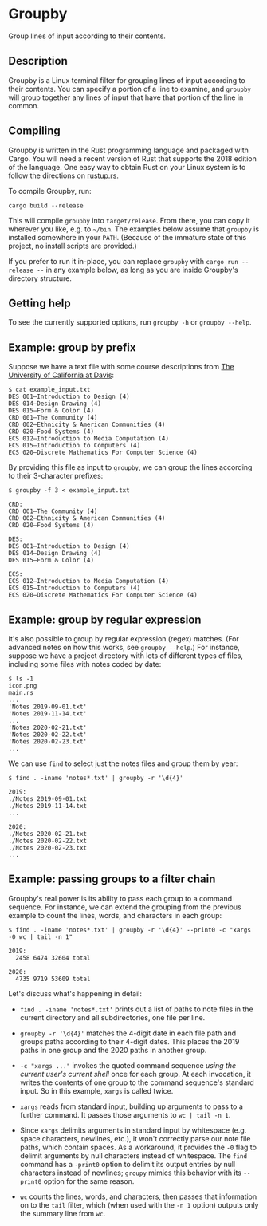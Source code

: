 # Groupby

Group lines of input according to their contents.

## Description

Groupby is a Linux terminal filter for grouping lines of input according to their contents. You can specify a portion of a line to examine, and `groupby` will group together any lines of input that have that portion of the line in common.

## Compiling

Groupby is written in the Rust programming language and packaged with Cargo. You will need a recent version of Rust that supports the 2018 edition of the language. One easy way to obtain Rust on your Linux system is to follow the directions on [rustup.rs](rustup.rs).

To compile Groupby, run:

```
cargo build --release
```

This will compile `groupby` into `target/release`. From there, you can copy it wherever you like, e.g. to `~/bin`. The examples below assume that `groupby` is installed somewhere in your `PATH`. (Because of the immature state of this project, no install scripts are provided.)

If you prefer to run it in-place, you can replace `groupby` with `cargo run --release --` in any example below, as long as you are inside Groupby's directory structure.

## Getting help

To see the currently supported options, run `groupby -h` or `groupby --help`.

## Example: group by prefix

Suppose we have a text file with some course descriptions from [The University of California at Davis](https://www.ucdavis.edu/):

```
$ cat example_input.txt
DES 001—Introduction to Design (4)
DES 014—Design Drawing (4)
DES 015—Form & Color (4)
CRD 001—The Community (4)
CRD 002—Ethnicity & American Communities (4)
CRD 020—Food Systems (4)
ECS 012—Introduction to Media Computation (4)
ECS 015—Introduction to Computers (4)
ECS 020—Discrete Mathematics For Computer Science (4)
```

By providing this file as input to `groupby`, we can group the lines according to their 3-character prefixes:

```
$ groupby -f 3 < example_input.txt

CRD:
CRD 001—The Community (4)
CRD 002—Ethnicity & American Communities (4)
CRD 020—Food Systems (4)

DES:
DES 001—Introduction to Design (4)
DES 014—Design Drawing (4)
DES 015—Form & Color (4)

ECS:
ECS 012—Introduction to Media Computation (4)
ECS 015—Introduction to Computers (4)
ECS 020—Discrete Mathematics For Computer Science (4)
```

## Example: group by regular expression

It's also possible to group by regular expression (regex) matches. (For advanced notes on how this works, see `groupby --help`.) For instance, suppose we have a project directory with lots of different types of files, including some files with notes coded by date:

```
$ ls -1
icon.png
main.rs
...
'Notes 2019-09-01.txt'
'Notes 2019-11-14.txt'
...
'Notes 2020-02-21.txt'
'Notes 2020-02-22.txt'
'Notes 2020-02-23.txt'
...
```

We can use `find` to select just the notes files and group them by year:

```
$ find . -iname 'notes*.txt' | groupby -r '\d{4}'

2019:
./Notes 2019-09-01.txt
./Notes 2019-11-14.txt
...

2020:
./Notes 2020-02-21.txt
./Notes 2020-02-22.txt
./Notes 2020-02-23.txt
...
```

## Example: passing groups to a filter chain

Groupby's real power is its ability to pass each group to a command sequence. For instance, we can extend the grouping from the previous example to count the lines, words, and characters in each group:

```
$ find . -iname 'notes*.txt' | groupby -r '\d{4}' --print0 -c "xargs -0 wc | tail -n 1"

2019:
  2458 6474 32604 total

2020:
  4735 9719 53609 total
```

Let's discuss what's happening in detail:

* `find . -iname 'notes*.txt'` prints out a list of paths to note files in the current directory and all subdirectories, one file per line.

* `groupby -r '\d{4}'` matches the 4-digit date in each file path and groups paths according to their 4-digit dates. This places the 2019 paths in one group and the 2020 paths in another group.

* `-c "xargs ..."` invokes the quoted command sequence *using the current user's current shell* once for each group. At each invocation, it writes the contents of one group to the command sequence's standard input. So in this example, `xargs` is called twice.

* `xargs` reads from standard input, building up arguments to pass to a further command. It passes those arguments to `wc | tail -n 1`.

* Since `xargs` delimits arguments in standard input by whitespace (e.g. space characters, newlines, etc.), it won't correctly parse our note file paths, which contain spaces. As a workaround, it provides the `-0` flag to delimit arguments by null characters instead of whitespace. The `find` command has a `-print0` option to delimit its output entries by null characters instead of newlines; `groupy` mimics this behavior with its `--print0` option for the same reason.

* `wc` counts the lines, words, and characters, then passes that information on to the `tail` filter, which (when used with the `-n 1` option) outputs only the summary line from `wc`.
